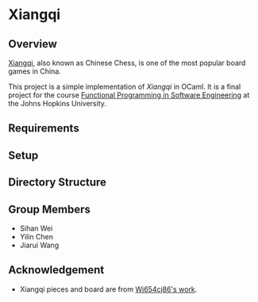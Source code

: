 # Xiangqi

## Overview

[Xiangqi](https://en.wikipedia.org/wiki/Xiangqi), also known as Chinese Chess, is one of the most popular board games in China.

This project is a simple implementation of *Xiangqi* in OCaml. It is a final project for the course [Functional Programming in Software Engineering](https://pl.cs.jhu.edu/fpse/index.html) at the Johns Hopkins University.



## Requirements


## Setup


## Directory Structure


## Group Members
+ Sihan Wei
+ Yilin Chen
+ Jiarui Wang

## Acknowledgement

+ Xiangqi pieces and board are from [Wj654cj86's work](https://commons.wikimedia.org/wiki/Category:Xiangqi_pieces).
